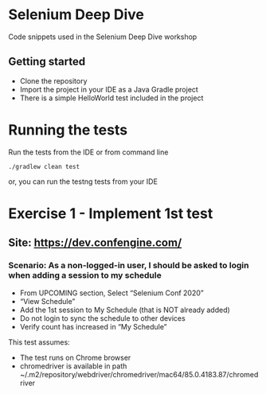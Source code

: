 # Selenium Deep Dive
Code snippets used in the Selenium Deep Dive workshop

## Getting started
* Clone the repository
* Import the project in your IDE as a Java Gradle project
* There is a simple HelloWorld test included in the project

# Running the tests
Run the tests from the IDE or from command line
```
./gradlew clean test
```

or, you can run the testng tests from your IDE

# Exercise 1 - Implement 1st test

## Site: https://dev.confengine.com/

### Scenario: As a non-logged-in user, I should be asked to login when adding a session to my schedule

* From UPCOMING section, Select “Selenium Conf 2020”
* “View Schedule”
* Add the 1st session to My Schedule (that is NOT already added)
* Do not login to sync the schedule to other devices
* Verify count has increased in “My Schedule”

This test assumes:
* The test runs on Chrome browser
* chromedriver is available in path ~/.m2/repository/webdriver/chromedriver/mac64/85.0.4183.87/chromedriver